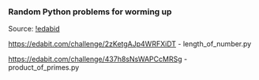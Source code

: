 ### Random Python problems for worming up

Source: [!edabid](https://edabid.com)


https://edabit.com/challenge/2zKetgAJp4WRFXiDT - length_of_number.py

https://edabit.com/challenge/437h8sNsWAPCcMRSg - product_of_primes.py